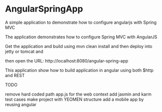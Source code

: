 AngularSpringApp
================

A simple application to demonstrate how to configure angularjs with Spring MVC

The application demonstrates how to configure Spring MVC with AngularJS

Get the application and build using mvn clean install and then deploy into jetty or tomcat and

then open the URL: http://localhost:8080/angular-spring-app

This application show how to build application in angular using both $http and REST

TODO

remove hard coded path app.js for the web context
add jasmin and karm test cases
make project with YEOMEN structure
add a mobile app by reusing angular
